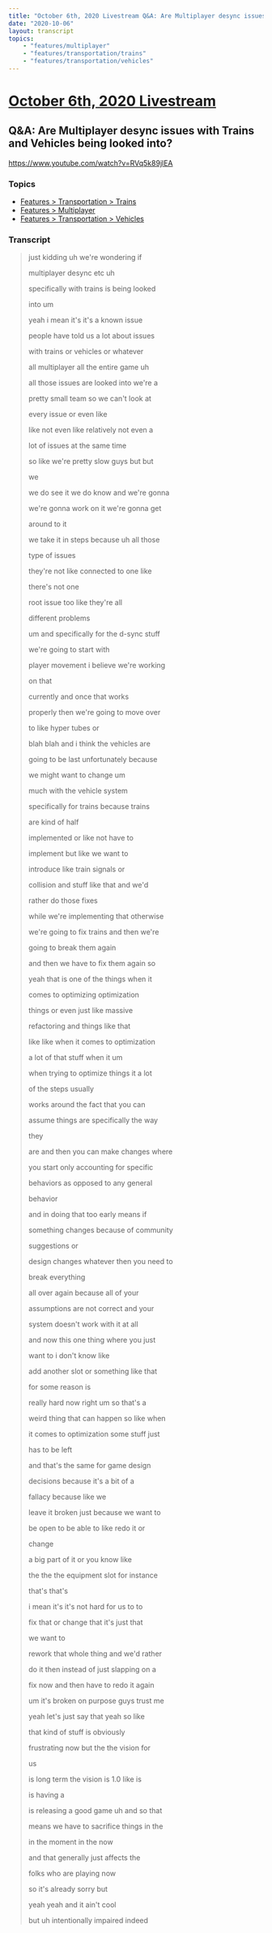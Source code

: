 ```yaml
---
title: "October 6th, 2020 Livestream Q&A: Are Multiplayer desync issues with Trains and Vehicles being looked into?"
date: "2020-10-06"
layout: transcript
topics:
    - "features/multiplayer"
    - "features/transportation/trains"
    - "features/transportation/vehicles"
---
```

# [October 6th, 2020 Livestream](../2020-10-06.md)
## Q&A: Are Multiplayer desync issues with Trains and Vehicles being looked into?
https://www.youtube.com/watch?v=RVq5k89jlEA

### Topics
* [Features > Transportation > Trains](../topics/features/transportation/trains.md)
* [Features > Multiplayer](../topics/features/multiplayer.md)
* [Features > Transportation > Vehicles](../topics/features/transportation/vehicles.md)

### Transcript

> just kidding uh we're wondering if
> 
> multiplayer desync etc uh
> 
> specifically with trains is being looked
> 
> into um
> 
> yeah i mean it's it's a known issue
> 
> people have told us a lot about issues
> 
> with trains or vehicles or whatever
> 
> all multiplayer all the entire game uh
> 
> all those issues are looked into we're a
> 
> pretty small team so we can't look at
> 
> every issue or even like
> 
> like not even like relatively not even a
> 
> lot of issues at the same time
> 
> so like we're pretty slow guys but but
> 
> we
> 
> we do see it we do know and we're gonna
> 
> we're gonna work on it we're gonna get
> 
> around to it
> 
> we take it in steps because uh all those
> 
> type of issues
> 
> they're not like connected to one like
> 
> there's not one
> 
> root issue too like they're all
> 
> different problems
> 
> um and specifically for the d-sync stuff
> 
> we're going to start with
> 
> player movement i believe we're working
> 
> on that
> 
> currently and once that works
> 
> properly then we're going to move over
> 
> to like hyper tubes or
> 
> blah blah and i think the vehicles are
> 
> going to be last unfortunately because
> 
> we might want to change um
> 
> much with the vehicle system
> 
> specifically for trains because trains
> 
> are kind of half
> 
> implemented or like not have to
> 
> implement but like we want to
> 
> introduce like train signals or
> 
> collision and stuff like that and we'd
> 
> rather do those fixes
> 
> while we're implementing that otherwise
> 
> we're going to fix trains and then we're
> 
> going to break them again
> 
> and then we have to fix them again so
> 
> yeah that is one of the things when it
> 
> comes to optimizing optimization
> 
> things or even just like massive
> 
> refactoring and things like that
> 
> like like when it comes to optimization
> 
> a lot of that stuff when it um
> 
> when trying to optimize things it a lot
> 
> of the steps usually
> 
> works around the fact that you can
> 
> assume things are specifically the way
> 
> they
> 
> are and then you can make changes where
> 
> you start only accounting for specific
> 
> behaviors as opposed to any general
> 
> behavior
> 
> and in doing that too early means if
> 
> something changes because of community
> 
> suggestions or
> 
> design changes whatever then you need to
> 
> break everything
> 
> all over again because all of your
> 
> assumptions are not correct and your
> 
> system doesn't work with it at all
> 
> and now this one thing where you just
> 
> want to i don't know like
> 
> add another slot or something like that
> 
> for some reason is
> 
> really hard now right um so that's a
> 
> weird thing that can happen so like when
> 
> it comes to optimization some stuff just
> 
> has to be left
> 
> and that's the same for game design
> 
> decisions because it's a bit of a
> 
> fallacy because like we
> 
> leave it broken just because we want to
> 
> be open to be able to like redo it or
> 
> change
> 
> a big part of it or you know like
> 
> the the the equipment slot for instance
> 
> that's that's
> 
> i mean it's it's not hard for us to to
> 
> fix that or change that it's just that
> 
> we want to
> 
> rework that whole thing and we'd rather
> 
> do it then instead of just slapping on a
> 
> fix now and then have to redo it again
> 
> um it's broken on purpose guys trust me
> 
> yeah let's just say that yeah so like
> 
> that kind of stuff is obviously
> 
> frustrating now but the the vision for
> 
> us
> 
> is long term the vision is 1.0 like is
> 
> is having a
> 
> is releasing a good game uh and so that
> 
> means we have to sacrifice things in the
> 
> in the moment in the now
> 
> and that generally just affects the
> 
> folks who are playing now
> 
> so it's already sorry but
> 
> yeah yeah and it ain't cool
> 
> but uh intentionally impaired indeed
> 
